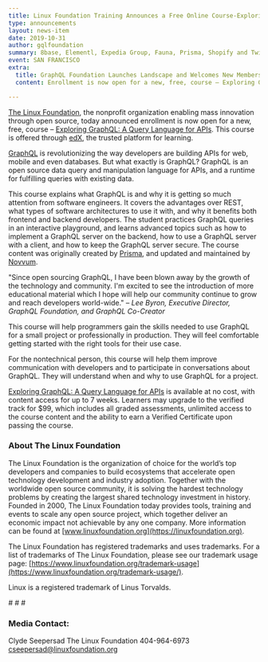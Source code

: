 ```yaml
---
title: Linux Foundation Training Announces a Free Online Course-Exploring GraphQL: A Query Language for APIs
type: announcements
layout: news-item
date: 2019-10-31
author: gqlfoundation
summary: 8base, Elementl, Expedia Group, Fauna, Prisma, Shopify and Twitter Sign On to Support the Growing Ecosystem
event: SAN FRANCISCO
extra:
  title: GraphQL Foundation Launches Landscape and Welcomes New Members
  content: Enrollment is now open for a new, free, course – Exploring GraphQL: A Query Language for APIs. This course is offered through edX, the trusted platform for learning.

---
```


[The Linux Foundation](http://www.linuxfoundation.org/), the nonprofit organization enabling mass innovation through open source, today announced enrollment is now open for a new, free, course – [Exploring GraphQL: A Query Language for APIs](https://www.edx.org/course/introduction-to-graphql). This course is offered through [edX](https://www.edx.org/), the trusted platform for learning.

[GraphQL](https://graphql.org) is revolutionizing the way developers are building APIs for web, mobile and even databases. But what exactly is GraphQL? GraphQL is an open source data query and manipulation language for APIs, and a runtime for fulfilling queries with existing data.

This course explains what GraphQL is and why it is getting so much attention from software engineers. It covers the advantages over REST, what types of software architectures to use it with, and why it benefits both frontend and backend developers. The student practices GraphQL queries in an interactive playground, and learns advanced topics such as how to implement a GraphQL server on the backend, how to use a GraphQL server with a client, and how to keep the GraphQL server secure. The course content was originally created by [Prisma](https://prisma.io), and updated and maintained by [Novvum](https://novvum.io).

"Since open sourcing GraphQL, I have been blown away by the growth of the technology and community. I'm excited to see the introduction of more educational material which I hope will help our community continue to grow and reach developers world-wide." – *Lee Byron, Executive Director, GraphQL Foundation, and GraphQL Co-Creator*

This course will help programmers gain the skills needed to use GraphQL for a small project or professionally in production. They will feel comfortable getting started with the right tools for their use case.

For the nontechnical person, this course will help them improve communication with developers and to participate in conversations about GraphQL. They will understand when and why to use GraphQL for a project.

[Exploring GraphQL: A Query Language for APIs](https://www.edx.org/course/introduction-to-graphql) is available at no cost, with content access for up to 7 weeks. Learners may upgrade to the verified track for $99, which includes all graded assessments, unlimited access to the course content and the ability to earn a Verified Certificate upon passing the course.

### About The Linux Foundation

The Linux Foundation is the organization of choice for the world’s top developers and companies to build ecosystems that accelerate open technology development and industry adoption. Together with the worldwide open source community, it is solving the hardest technology problems by creating the largest shared technology investment in history. Founded in 2000, The Linux Foundation today provides tools, training and events to scale any open source project, which together deliver an economic impact not achievable by any one company. More information can be found at [www.linuxfoundation.org](https://linuxfoundation.org).

The Linux Foundation has registered trademarks and uses trademarks. For a list of trademarks of The Linux Foundation, please see our trademark usage page: [https://www.linuxfoundation.org/trademark-usage](https://www.linuxfoundation.org/trademark-usage/).

Linux is a registered trademark of Linus Torvalds.

\# \# \#

### Media Contact:

Clyde Seepersad
The Linux Foundation
404-964-6973
cseepersad@linuxfoundation.org
